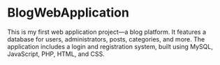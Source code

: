 # BlogWebApplication

This is my first web application project—a blog platform. It features a database for users, administrators, posts, categories, and more. The application includes a login and registration system, built using MySQL, JavaScript, PHP, HTML, and CSS.

